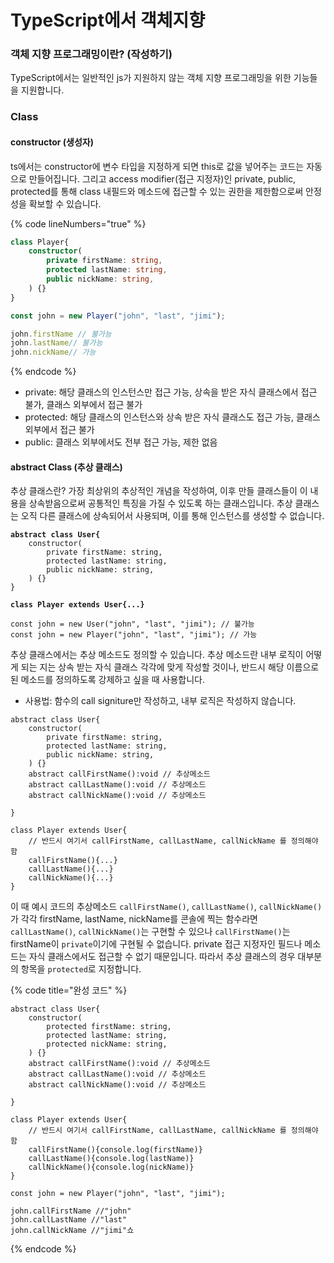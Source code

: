 # TypeScript에서 객체지향

### 객체 지향 프로그래밍이란? (작성하기)

TypeScript에서는 일반적인 js가 지원하지 않는 객체 지향 프로그래밍을 위한 기능들을 지원합니다.

### Class

#### constructor (생성자)

ts에서는 constructor에 변수 타입을 지정하게 되면 this로 값을 넣어주는 코드는 자동으로 만들어집니다. 그리고  access modifier(접근 지정자)인 private, public, protected를 통해 class 내필드와 메소드에 접근할 수 있는 권한을 제한함으로써 안정성을 확보할 수 있습니다.

{% code lineNumbers="true" %}
```typescript
class Player{
    constructor(
        private firstName: string,
        protected lastName: string,
        public nickName: string,
    ) {}
}

const john = new Player("john", "last", "jimi");

john.firstName // 불가능
john.lastName// 불가능
john.nickName// 가능
```
{% endcode %}

* private: 해당 클래스의 인스턴스만 접근 가능, 상속을 받은 자식 클래스에서 접근 불가, 클래스 외부에서 접근 불가
* protected: 해당 클래스의 인스턴스와 상속 받은 자식 클래스도 접근 가능, 클래스 외부에서 접근 불가
* public: 클래스 외부에서도 전부 접근 가능, 제한 없음

#### abstract Class (추상 클래스)

추상 클래스란? 가장 최상위의 추상적인 개념을 작성하여, 이후 만들 클래스들이 이 내용을 상속받음으로써 공통적인 특징을 가질 수 있도록 하는 클래스입니다. 추상 클래스는 오직 다른 클래스에 상속되어서 사용되며, 이를 통해 인스턴스를 생성할 수 없습니다.

<pre class="language-typescript" data-line-numbers><code class="lang-typescript"><strong>abstract class User{
</strong>    constructor(
        private firstName: string,
        protected lastName: string,
        public nickName: string,
    ) {}
}

<strong>class Player extends User{...}
</strong>
const john = new User("john", "last", "jimi"); // 불가능
const john = new Player("john", "last", "jimi"); // 가능
</code></pre>

추상 클래스에서는 추상 메소드도 정의할 수 있습니다. 추상 메소드란 내부 로직이 어떻게 되는 지는 상속 받는 자식 클래스 각각에 맞게 작성할 것이나, 반드시 해당 이름으로 된 메소드를 정의하도록 강제하고 싶을 때 사용합니다.

* 사용법: 함수의 call signiture만 작성하고, 내부 로직은 작성하지 않습니다.

```tsx
abstract class User{
    constructor(
        private firstName: string,
        protected lastName: string,
        public nickName: string,
    ) {}
	abstract callFirstName():void // 추상메소드
	abstract callLastName():void // 추상메소드
	abstract callNickName():void // 추상메소드
	
}

class Player extends User{
	// 반드시 여기서 callFirstName, callLastName, callNickName 를 정의해야 함
	callFirstName(){...}
	callLastName(){...}
	callNickName(){...}
}
```

이 때 예시 코드의 추상메소드 `callFirstName()`, `callLastName()`, `callNickName()` 가 각각 firstName, lastName, nickName를 콘솔에 찍는 함수라면 `callLastName()`, `callNickName()`는 구현할 수 있으나 `callFirstName()`는 firstName이 `private`이기에 구현될 수 없습니다. private 접근 지정자인 필드나 메소드는 자식 클래스에서도 접근할 수 없기 때문입니다. 따라서 추상 클래스의 경우 대부분의 항목을 `protected`로 지정합니다.

{% code title="완성 코드" %}
```tsx
abstract class User{
    constructor(
        protected firstName: string,
        protected lastName: string,
        protected nickName: string,
    ) {}
	abstract callFirstName():void // 추상메소드
	abstract callLastName():void // 추상메소드
	abstract callNickName():void // 추상메소드
	
}

class Player extends User{
	// 반드시 여기서 callFirstName, callLastName, callNickName 를 정의해야 함
	callFirstName(){console.log(firstName)}
	callLastName(){console.log(lastName)}
	callNickName(){console.log(nickName)}
}

const john = new Player("john", "last", "jimi");

john.callFirstName //"john"
john.callLastName //"last"
john.callNickName //"jimi"쇼
```
{% endcode %}
